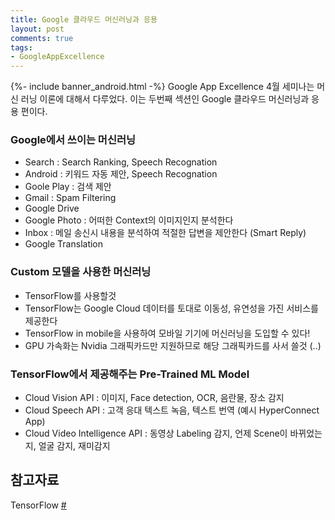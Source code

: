 ```yaml
---
title: Google 클라우드 머신러닝과 응용
layout: post
comments: true
tags:
- GoogleAppExcellence
---
```

{%- include banner_android.html -%}
Google App Excellence 4월 세미나는 머신 러닝 이론에 대해서 다루었다. 이는 두번째 섹션인 Google 클라우드 머신러닝과 응용 편이다.

### Google에서 쓰이는 머신러닝
- Search : Search Ranking, Speech Recognation
- Android : 키워드 자동 제안, Speech Recognation
- Goole Play : 검색 제안
- Gmail : Spam Filtering
- Google Drive
- Google Photo : 어떠한 Context의 이미지인지 분석한다
- Inbox : 메일 송신시 내용을 분석하여 적절한 답변을 제안한다 (Smart Reply)
- Google Translation

### Custom 모델을 사용한 머신러닝
- TensorFlow를 사용할것
- TensorFlow는 Google Cloud 데이터를 토대로 이동성, 유연성을 가진 서비스를 제공한다
- TensorFlow in mobile을 사용하여 모바일 기기에 머신러닝을 도입할 수 있다!
- GPU 가속화는 Nvidia 그래픽카드만 지원하므로 해당 그래픽카드를 사서 쓸것 (..)

### TensorFlow에서 제공해주는 Pre-Trained ML Model
- Cloud Vision API : 이미지, Face detection, OCR, 음란물, 장소 감지
- Cloud Speech API : 고객 응대 텍스트 녹음, 텍스트 번역 (예시 HyperConnect App)
- Cloud Video Intelligence API : 동영상 Labeling 감지, 언제 Scene이 바뀌었는지, 얼굴 감지, 재미감지

## 참고자료
TensorFlow [#](https://www.tensorflow.org)<br>
